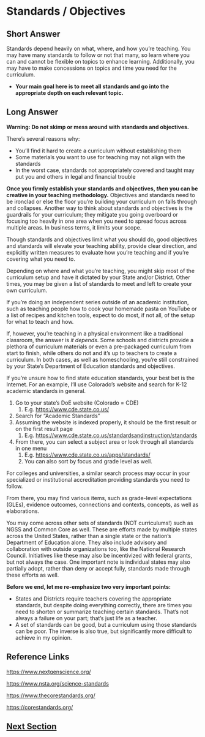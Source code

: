 # Standards / Objectives

## **Short Answer**

Standards depend heavily on what, where, and how you’re teaching. You may have many standards to follow or not that many, so learn where you can and cannot be flexible on topics to enhance learning. Additionally, you may have to make concessions on topics and time you need for the curriculum.

- **Your main goal here is to meet all standards and go into the appropriate depth on each relevant topic.**

## **Long Answer**

**Warning: Do not skimp or mess around with standards and objectives.**

There’s several reasons why:

- You’ll find it hard to create a curriculum without establishing them
- Some materials you want to use for teaching may not align with the standards
- In the worst case, standards not appropriately covered and taught may put you and others in legal and financial trouble

**Once you firmly establish your standards and objectives, *then* you can be creative in your teaching methodology.** Objectives and standards need to be ironclad or else the floor you’re building your curriculum on falls through and collapses. Another way to think about standards and objectives is the guardrails for your curriculum; they mitigate you going overboard or focusing too heavily in one area when you need to spread focus across multiple areas. In business terms, it limits your scope.

Though standards and objectives limit what you should do, good objectives and standards will elevate your teaching ability, provide clear direction, and explicitly written measures to evaluate how you’re teaching and if you’re covering what you need to.

Depending on where and what you’re teaching, you might skip most of the curriculum setup and have it dictated by your State and/or District. Other times, you may be given a list of standards to meet and left to create your own curriculum.

If you’re doing an independent series outside of an academic institution, such as teaching people how to cook your homemade pasta on YouTube or a list of recipes and kitchen tools, expect to do most, if not all, of the setup for what to teach and how.

If, however, you’re teaching in a physical environment like a traditional classroom, the answer is *it depends*. Some schools and districts provide a plethora of curriculum materials or even a pre-packaged curriculum from start to finish, while others do not and it’s up to teachers to create a curriculum. In both cases, as well as homeschooling, you’re still constrained by your State’s Department of Education standards and objectives.

If you’re unsure how to find state education standards, your best bet is the Internet. For an example, I’ll use Colorado’s website and search for K-12 academic standards in general.

1. Go to your state’s DoE website (Colorado = CDE)
    1. E.g. https://www.cde.state.co.us/
2. Search for “Academic Standards”
3. Assuming the website is indexed properly, it should be the first result or on the first result page 
    1. E.g. https://www.cde.state.co.us/standardsandinstruction/standards
4. From there, you can select a subject area or look through all standards in one menu 
    1. E.g. https://www.cde.state.co.us/apps/standards/
    2. You can also sort by focus and grade level as well.

For colleges and universities, a similar search process may occur in your specialized or institutional accreditation providing standards you need to follow.

From there, you may find various items, such as grade-level expectations (GLEs), evidence outcomes, connections and contexts, concepts, as well as elaborations.

You may come across other sets of standards (NOT curriculums!) such as NGSS and Common Core as well. These are efforts made by multiple states across the United States, rather than a single state or the nation’s Department of Education alone. They also include advisory and collaboration with outside organizations too, like the National Research Council. Initiatives like these may also be incentivized with federal grants, but not always the case. One important note is individual states may also partially adopt, rather than deny or accept fully, standards made through these efforts as well.

**Before we end, let me re-emphasize two very important points:**

- States and Districts require teachers covering the appropriate standards, but despite doing everything correctly, there are times you need to shorten or summarize teaching certain standards. That’s not always a failure on your part; that’s just life as a teacher.
- A set of standards can be good, but a curriculum using those standards can be poor. The inverse is also true, but significantly more difficult to achieve in my opinion.

## **Reference Links**

https://www.nextgenscience.org/

https://www.nsta.org/science-standards

https://www.thecorestandards.org/

https://corestandards.org/

## [Next Section](Z006_Roadblocks_To_Teaching.md)